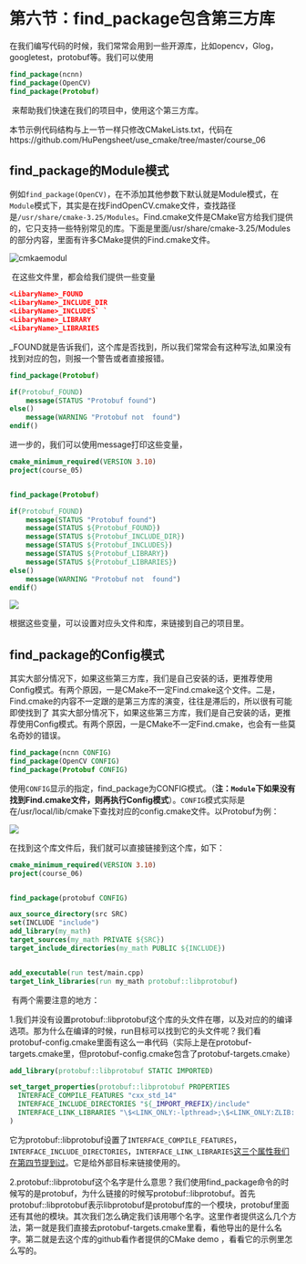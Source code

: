 # 第六节：find_package包含第三方库

​	在我们编写代码的时候，我们常常会用到一些开源库，比如opencv，Glog，googletest，protobuf等。我们可以使用

```cmake
find_package(ncnn)
find_package(OpenCV)
find_package(Protobuf)
```

​	来帮助我们快速在我们的项目中，使用这个第三方库。

本节示例代码结构与上一节一样只修改CMakeLists.txt，代码在https://github.com/HuPengsheet/use_cmake/tree/master/course_06

## find_package的**Module**模式

​	例如`find_package(OpenCV)`，在不添加其他参数下默认就是Module模式，在`Module`模式下，其实是在找FindOpenCV.cmake文件，查找路径是`/usr/share/cmake-3.25/Modules`。Find<LibaryName>.cmake文件是CMake官方给我们提供的，它只支持一些特别常见的库。下面是里面/usr/share/cmake-3.25/Modules的部分内容，里面有许多CMake提供的Find<LibaryName>.cmake文件。

![cmkaemodul](../image/cmkaemodul.png)

​	在这些文件里，都会给我们提供一些变量

```cmake
<LibaryName>_FOUND
<LibaryName>_INCLUDE_DIR 
<LibaryName>_INCLUDES` `
<LibaryName>_LIBRARY
<LibaryName>_LIBRARIES
```

<LibaryName>_FOUND就是告诉我们，这个库是否找到，所以我们常常会有这种写法,如果没有找到对应的包，则报一个警告或者直接报错。

```cmake
find_package(Protobuf)

if(Protobuf_FOUND)
	message(STATUS "Protobuf found")
else()
	message(WARNING "Protobuf not  found")
endif()

```

进一步的，我们可以使用message打印这些变量，

```cmake
cmake_minimum_required(VERSION 3.10)
project(course_05)


find_package(Protobuf)

if(Protobuf_FOUND)
	message(STATUS "Protobuf found")
    message(STATUS ${Protobuf_FOUND})
    message(STATUS ${Protobuf_INCLUDE_DIR})
    message(STATUS ${Protobuf_INCLUDES})
    message(STATUS ${Protobuf_LIBRARY})
    message(STATUS ${Protobuf_LIBRARIES})
else()
	message(WARNING "Protobuf not  found")
endif(）

```

![](../image/Protobuf.png)

根据这些变量，可以设置对应头文件和库，来链接到自己的项目里。

## find_package的**Config**模式

​	其实大部分情况下，如果这些第三方库，我们是自己安装的话，更推荐使用Config模式。有两个原因，一是CMake不一定Find<LibaryName>.cmake这个文件。二是，Find<LibaryName>.cmake的内容不一定跟的是第三方库的演变，往往是滞后的，所以很有可能即使找到了	其实大部分情况下，如果这些第三方库，我们是自己安装的话，更推荐使用Config模式。有两个原因，一是CMake不一定Find<LibaryName>.cmake，也会有一些莫名奇妙的错误。

```cmake
find_package(ncnn CONFIG)
find_package(OpenCV CONFIG)
find_package(Protobuf CONFIG)
```

​	使用`CONFIG`显示的指定，find_package为CONFIG模式。（**注：`Module`下如果没有找到Find<LibaryName>.cmake文件，则再执行Config模式**）。`CONFIG`模式实际是在/usr/local/lib/cmake下查找对应的<LibaryName>config.cmake文件。以Protobuf为例：

![](../image/cmake.png)

在找到这个库文件后，我们就可以直接链接到这个库，如下：

```cmake
cmake_minimum_required(VERSION 3.10)
project(course_06)


find_package(protobuf CONFIG)

aux_source_directory(src SRC)
set(INCLUDE "include")
add_library(my_math)
target_sources(my_math PRIVATE ${SRC})
target_include_directories(my_math PUBLIC ${INCLUDE})


add_executable(run test/main.cpp)
target_link_libraries(run my_math protobuf::libprotobuf)
```

​	有两个需要注意的地方：

1.我们并没有设置protobuf::libprotobuf这个库的头文件在哪，以及对应的的编译选项。那为什么在编译的时候，run目标可以找到它的头文件呢？我们看protobuf-config.cmake里面有这么一串代码（实际上是在protobuf-targets.cmake里，但protobuf-config.cmake包含了protobuf-targets.cmake）

```cmake
add_library(protobuf::libprotobuf STATIC IMPORTED)

set_target_properties(protobuf::libprotobuf PROPERTIES
  INTERFACE_COMPILE_FEATURES "cxx_std_14"
  INTERFACE_INCLUDE_DIRECTORIES "${_IMPORT_PREFIX}/include"
  INTERFACE_LINK_LIBRARIES "\$<LINK_ONLY:-lpthread>;\$<LINK_ONLY:ZLIB::ZLIB>;absl::absl_check;absl::absl_log;absl::algorithm;absl::base;absl::bind_front;absl::bits;absl::btree;absl::cleanup;absl::cord;absl::core_headers;absl::debugging;absl::die_if_null;absl::dynamic_annotations;absl::flags;absl::flat_hash_map;absl::flat_hash_set;absl::function_ref;absl::hash;absl::layout;absl::log_initialize;absl::log_severity;absl::memory;absl::node_hash_map;absl::node_hash_set;absl::optional;absl::span;absl::status;absl::statusor;absl::strings;absl::synchronization;absl::time;absl::type_traits;absl::utility;absl::variant;\$<LINK_ONLY:utf8_range::utf8_validity>"
)
```

​	它为protobuf::libprotobuf设置了`INTERFACE_COMPILE_FEATURES`，`INTERFACE_INCLUDE_DIRECTORIES`，`INTERFACE_LINK_LIBRARIES`[这三个属性我们在第四节提到过](#INTERFACE、PUBLIC和PRIVATE)。它是给外部目标来链接使用的。

2.protobuf::libprotobuf这个名字是什么意思？我们使用find_package命令的时候写的是protobuf，为什么链接的时候写protobuf::libprotobuf。首先protobuf::libprotobuf表示libprotobuf是protobuf库的一个模块，protobuf里面还有其他的模块。其次我们怎么确定我们该用哪个名字。这里作者提供这么几个方法，第一就是我们直接去protobuf-targets.cmake里看，看他导出的是什么名字。第二就是去这个库的github看作者提供的CMake demo ，看看它的示例里怎么写的。



